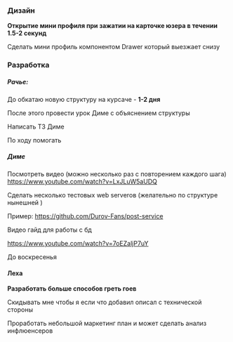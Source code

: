 ### Дизайн

 **Открытие мини профиля при зажатии на карточке юзера в течении 1.5-2 секунд**  

 Сделать мини профиль компонентом Drawer который выезжает снизу 

### Разработка 

##### Рачье: 

 До обкатаю новую структуру на  курсаче  - **1-2 дня** 

После этого провести урок Диме с объяснением структуры

Написать ТЗ Диме 

По ходу помогать 

##### Диме

Посмотреть видео (можно несколько раз с повторением каждого шага)
https://www.youtube.com/watch?v=LxJLuW5aUDQ

Сделать несколько тестовых web serverов  (желательно по структуре нынешней )

Пример:
https://github.com/Durov-Fans/post-service

Видео гайд для работы с бд

https://www.youtube.com/watch?v=7oEZaljP7uY

До воскресенья 

#### Леха 



**Разработать больше способов греть гоев** 

Скидывать мне чтобы я если что добавил описал с технической стороны 

Проработать небольшой маркетинг план и может сделать анализ инфлюенсеров  